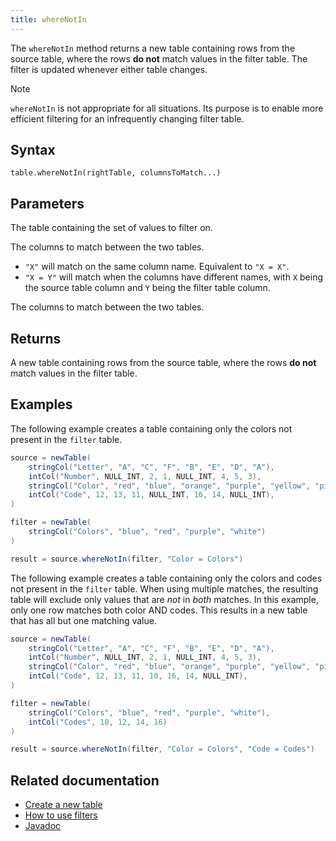 ```yaml
---
title: whereNotIn
---
```


The `whereNotIn` method returns a new table containing rows from the source table, where the rows **do not** match values in the filter table. The filter is updated whenever either table changes.

> [!NOTE]
> `whereNotIn` is not appropriate for all situations. Its purpose is to enable more efficient filtering for an infrequently changing filter table.

## Syntax

```
table.whereNotIn(rightTable, columnsToMatch...)
```

## Parameters

<ParamTable>
<Param name="rightTable" type="Table">

The table containing the set of values to filter on.

</Param>
<Param name="columnsToMatch" type="String...">

The columns to match between the two tables.

- `"X"` will match on the same column name. Equivalent to `"X = X"`.
- `"X = Y"` will match when the columns have different names, with `X` being the source table column and `Y` being the filter table column.

</Param>
<Param name="columnsToMatch" type="Collection">

The columns to match between the two tables.

</Param>
</ParamTable>

## Returns

A new table containing rows from the source table, where the rows **do not** match values in the filter table.

## Examples

The following example creates a table containing only the colors not present in the `filter` table.

```groovy order=source,filter,result
source = newTable(
    stringCol("Letter", "A", "C", "F", "B", "E", "D", "A"),
    intCol("Number", NULL_INT, 2, 1, NULL_INT, 4, 5, 3),
    stringCol("Color", "red", "blue", "orange", "purple", "yellow", "pink", "blue"),
    intCol("Code", 12, 13, 11, NULL_INT, 16, 14, NULL_INT),
)

filter = newTable(
    stringCol("Colors", "blue", "red", "purple", "white")
)

result = source.whereNotIn(filter, "Color = Colors")
```

The following example creates a table containing only the colors and codes not present in the `filter` table. When using multiple matches, the resulting table will exclude only values that are _not_ in _both_ matches. In this example, only one row matches both color AND codes. This results in a new table that has all but one matching value.

```groovy order=source,filter,result
source = newTable(
    stringCol("Letter", "A", "C", "F", "B", "E", "D", "A"),
    intCol("Number", NULL_INT, 2, 1, NULL_INT, 4, 5, 3),
    stringCol("Color", "red", "blue", "orange", "purple", "yellow", "pink", "blue"),
    intCol("Code", 12, 13, 11, 10, 16, 14, NULL_INT),
)

filter = newTable(
    stringCol("Colors", "blue", "red", "purple", "white"),
    intCol("Codes", 10, 12, 14, 16)
)

result = source.whereNotIn(filter, "Color = Colors", "Code = Codes")
```

## Related documentation

- [Create a new table](../../../how-to-guides/new-and-empty-table.md#newtable)
- [How to use filters](../../../how-to-guides/filters.md)
- [Javadoc](https://deephaven.io/core/javadoc/io/deephaven/api/TableOperations.html#whereNotIn(TABLE,java.lang.String...))
